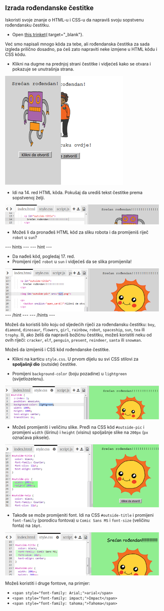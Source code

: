 ## Izrada rođendanske čestitke

Iskoristi svoje znanje o HTML-u i CSS-u da napraviš svoju sopstvenu rođendansku čestitku.

+ Open [this trinket](https://trinket.io/html/b33e4f4ca8){:target="_blank"}.

Već smo napisali mnogo kôda za tebe, ali rođendanska čestitka za sada izgleda prilično dosadno, pa ćeš zato napraviti neke izmjene u HTML kôdu i CSS kôdu.

+ Klikni na dugme na prednjoj strani čestitke i vidjećeš kako se otvara i pokazuje se unutrašnja strana.

![screenshot](images/birthday-click.png)

+ Idi na 14. red HTML kôda. Pokušaj da urediš tekst čestitke prema sopstvenoj želji.

![screenshot](images/birthday-card-html.png)

+ Možeš li da pronađeš HTML kôd za sliku robota i da promijeniš riječ `robot` u `sun`?

\--- hints \--- \--- hint \---

+ Da nađeš kôd, pogledaj 17. red.
+ Promijeni riječ `robot` u `sun` i vidjećeš da se slika promijenila!

![screenshot](images/birthday-card-sun.png) \--- /hint \--- \--- /hints \---

Možeš da koristiš bilo koju od sljedećih riječi za rođendansku čestitku: `boy`, `diamond`, `dinosaur`, `flowers`, `girl`, `rainbow`, `robot`, `spaceship`, `sun`, `tea` ili `trophy`. Ili, ako želiš da napraviš božićnu čestitku, možeš koristiti neku od ovih riječi: `cracker`, `elf`, `penguin`, `present`, `reindeer`, `santa` ili `snowman`.

Možeš da izmijeniš i CSS kôd rođendanske čestitke.

+ Klikni na karticu `style.css`. U prvom dijelu su svi CSS stilovi za **spoljašnji dio** (outside) čestitke.

+ Promijeni `background-color` (boju pozadine) u `lightgreen` (svijetlozelenu).

![screenshot](images/birthday-card-outside.png)

+ Možeš promijeniti i veličinu slike. Pređi na CSS kôd `#outside-pic` i promijeni `width` (širinu) i `height` (visinu) spoljašnje slike na `200px` (`px` označava piksele).

![screenshot](images/birthday-card-size.png)

+ Takođe se može promijeniti font. Idi na CSS `#outside-title` i promijeni `font-family` (porodicu fontova) u `Comic Sans MS` i `font-size` (veličinu fonta) na `16pt`.

![screenshot](images/birthday-card-font.png)

Možeš koristiti i druge fontove, na primjer:

+ `<span style="font-family: Arial;">arial</span>`
+ `<span style="font-family: impact;">Impact</span>`
+ `<span style="font-family: tahoma;">Tahoma</span>`